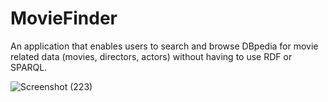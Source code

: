 # MovieFinder
An application that enables users to search and browse DBpedia for movie related data (movies, directors, actors) without having to use RDF or SPARQL.

![Screenshot (223)](https://user-images.githubusercontent.com/82124056/230632589-d97b7cca-d5b6-4abf-ba14-da2ec41e6307.png)
